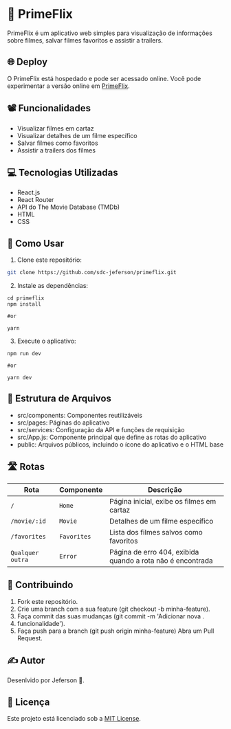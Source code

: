 # 🍿 PrimeFlix

PrimeFlix é um aplicativo web simples para visualização de informações sobre filmes, salvar filmes favoritos e assistir a trailers.

## 🌐 Deploy

O PrimeFlix está hospedado e pode ser acessado online. Você pode experimentar a versão online em [PrimeFlix](https://prime-flix-tawny.vercel.app/).

## 📽️ Funcionalidades

- Visualizar filmes em cartaz
- Visualizar detalhes de um filme específico
- Salvar filmes como favoritos
- Assistir a trailers dos filmes

## 💻 Tecnologias Utilizadas

- React.js
- React Router
- API do The Movie Database (TMDb)
- HTML
- CSS

## 🚀 Como Usar

1. Clone este repositório:

```bash
git clone https://github.com/sdc-jeferson/primeflix.git
```

2. Instale as dependências:

```
cd primeflix
npm install

#or

yarn
```

3. Execute o aplicativo:

```
npm run dev

#or

yarn dev
```

## 📁 Estrutura de Arquivos

- src/components: Componentes reutilizáveis
- src/pages: Páginas do aplicativo
- src/services: Configuração da API e funções de requisição
- src/App.js: Componente principal que define as rotas do aplicativo
- public: Arquivos públicos, incluindo o ícone do aplicativo e o HTML base

## 🛣️ Rotas

| Rota             | Componente  | Descrição                                                  |
| ---------------- | ----------- | ---------------------------------------------------------- |
| `/`              | `Home`      | Página inicial, exibe os filmes em cartaz                  |
| `/movie/:id`     | `Movie`     | Detalhes de um filme específico                            |
| `/favorites`     | `Favorites` | Lista dos filmes salvos como favoritos                     |
| `Qualquer outra` | `Error`     | Página de erro 404, exibida quando a rota não é encontrada |

## 🤝 Contribuindo

1. Fork este repositório.
2. Crie uma branch com a sua feature (git checkout -b minha-feature).
3. Faça commit das suas mudanças (git commit -m 'Adicionar nova .
4. funcionalidade').
5. Faça push para a branch (git push origin minha-feature)
   Abra um Pull Request.

## ✍️ Autor

Desenlvido por Jeferson 🚀.

## 📝 Licença

Este projeto está licenciado sob a [MIT License](https://opensource.org/license/mit).
